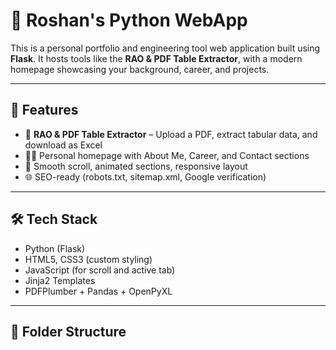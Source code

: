 # 🌊 Roshan's Python WebApp

This is a personal portfolio and engineering tool web application built using **Flask**. It hosts tools like the **RAO & PDF Table Extractor**, with a modern homepage showcasing your background, career, and projects.

---

## 🚀 Features

- 🧠 **RAO & PDF Table Extractor** – Upload a PDF, extract tabular data, and download as Excel
- 👨‍💻 Personal homepage with About Me, Career, and Contact sections
- 💅 Smooth scroll, animated sections, responsive layout
- 🌐 SEO-ready (robots.txt, sitemap.xml, Google verification)

---

## 🛠️ Tech Stack

- Python (Flask)
- HTML5, CSS3 (custom styling)
- JavaScript (for scroll and active tab)
- Jinja2 Templates
- PDFPlumber + Pandas + OpenPyXL

---

## 📂 Folder Structure

